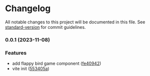# Changelog

All notable changes to this project will be documented in this file. See [standard-version](https://github.com/conventional-changelog/standard-version) for commit guidelines.

### 0.0.1 (2023-11-08)


### Features

* add flappy bird game component ([fe40942](https://github.com/captain-fatbeard/flappy-bird/commit/fe40942f3728643ec156e143bf52ede550a0b6b2))
* vite init ([553405a](https://github.com/captain-fatbeard/flappy-bird/commit/553405a56091b0c350fcf7b721bc5c40ad01888c))
